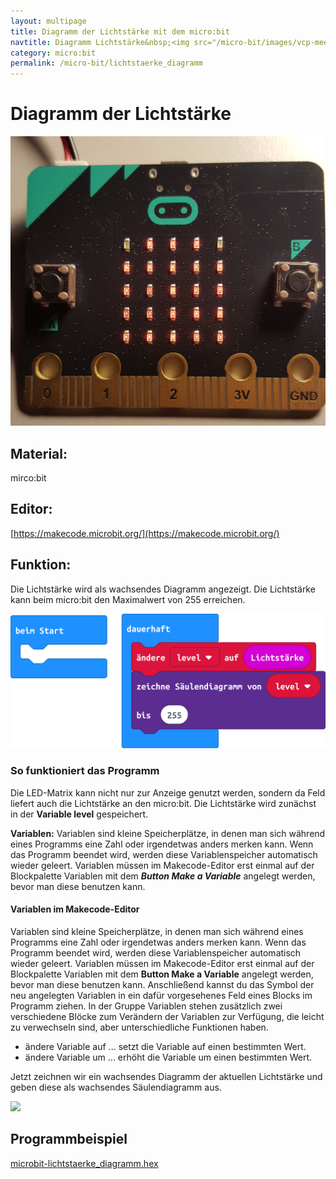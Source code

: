 ```yaml
---
layout: multipage
title: Diagramm der Lichtstärke mit dem micro:bit
navtitle: Diagramm Lichtstärke&nbsp;<img src="/micro-bit/images/vcp-meet.png" title="Dieses Angebot kann auch über VCP-Meet genutzt werden.">
category: micro:bit
permalink: /micro-bit/lichtstaerke_diagramm
---
```


# Diagramm der Lichtstärke

![](images/20191228_183443.jpg)

<div style="page-break-after: always;"></div>

## Material:

mirco:bit

## Editor:

[https://makecode.microbit.org/](https://makecode.microbit.org/)

## Funktion:

Die Lichtstärke wird als wachsendes Diagramm angezeigt. Die Lichtstärke kann beim micro:bit den Maximalwert von 255 erreichen.

![](images/microbit-Screenshot_lichtstaerke_diagramm.png)

### So funktioniert das Programm
Die LED-Matrix kann nicht nur zur Anzeige genutzt werden, sondern da Feld liefert auch die Lichtstärke an den micro:bit.
Die Lichtstärke wird zunächst in der **Variable level** gespeichert.

<div class="alert alert-info" role="alert">
<b>Variablen:</b> Variablen sind kleine Speicherplätze, in denen man sich während eines Programms eine Zahl oder irgendetwas anders merken kann. Wenn das Programm beendet wird, werden diese Variablenspeicher automatisch wieder geleert. Variablen müssen im Makecode-Editor erst einmal auf der Blockpalette Variablen mit dem <b><i>Button Make a Variable</i></b> angelegt werden, bevor man diese benutzen kann.
</div>

#### Variablen im Makecode-Editor
Variablen sind kleine Speicherplätze, in denen man sich während eines Programms eine Zahl oder irgendetwas anders merken kann. Wenn das Programm beendet wird, werden diese Variablenspeicher automatisch wieder geleert. Variablen müssen im Makecode-Editor erst einmal auf der Blockpalette Variablen mit dem **Button Make a Variable** angelegt werden, bevor man diese benutzen kann. Anschließend kannst du das Symbol der neu angelegten Variablen in ein dafür vorgesehenes Feld eines Blocks im Programm ziehen. In der Gruppe Variablen stehen zusätzlich zwei verschiedene Blöcke zum Verändern der Variablen zur Verfügung, die leicht zu verwechseln sind, aber unterschiedliche Funktionen haben.
+ ändere Variable auf ... setzt die Variable auf einen bestimmten Wert.
+ ändere Variable um ... erhöht die Variable um einen bestimmten Wert.

Jetzt zeichnen wir ein wachsendes Diagramm der aktuellen Lichtstärke und geben diese als wachsendes Säulendiagramm aus.

![](images/micro-bit-Screenshot_lichtstaerke_diagramm.png)

## Programmbeispiel
[microbit-lichtstaerke_diagramm.hex](appendix/microbit-lichtstaerke_diagramm.hex)
